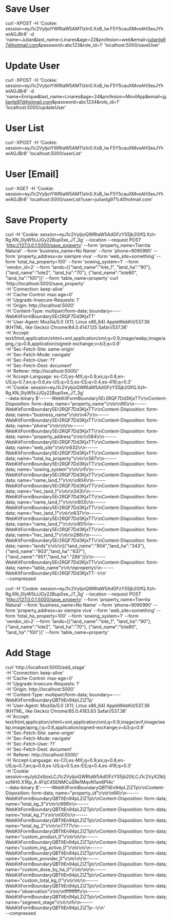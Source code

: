 # Save User
curl -XPOST -H 'Cookie: session=eyJ1c2VyIjoiYWRtaW5AMTIzIn0.XxB_Iw.F5Y5cauXMvoAH3esJYhwiAGJBr8' -d 'name=Julian&last_name=Linares&age=22&profesion=web&email=julianlg97@hotmail.com&password=abc123&role_id=1' 'localhost:5000/saveUser'

# Update User 
curl -XPOST -H 'Cookie: session=eyJ1c2VyIjoiYWRtaW5AMTIzIn0.XxB_Iw.F5Y5cauXMvoAH3esJYhwiAGJBr8' -d 'name=Enrique&last_name=Linares&age=24&profesion=MovilApp&email=julianlg97@hotmail.com&password=abc1234&role_id=1' 'localhost:5000/updateUser'

# User List
curl -XPOST -H 'Cookie: session=eyJ1c2VyIjoiYWRtaW5AMTIzIn0.XxB_Iw.F5Y5cauXMvoAH3esJYhwiAGJBr8' 'localhost:5000/userList'

# User [Email]
curl -XGET -H 'Cookie: session=eyJ1c2VyIjoiYWRtaW5AMTIzIn0.XxB_Iw.F5Y5cauXMvoAH3esJYhwiAGJBr8' 'localhost:5000/userList?user=julianlg97%40hotmail.com'


# Save Property
curl -H 'Cookie: session=eyJ1c2VyIjoiQWRtaW5AdGFzYS5jb20ifQ.Xzh-Rg.KN_0lyW5tJJGy22Bup0xe_JT_3g' --location --request POST 'http://127.0.0.1:5000/save_property' --form 'property_name=Tierrita Natural' --form 'business_name=No Name' --form 'phone=9090990' --form 'property_address=av siempre viva' --form 'web_site=something' --form 'total_ha_property=100' --form 'sowing_system=1' --form 'vendor_id=2' --form 'lands=[{"land_name":"lote_1", "land_ha":"90"}, {"land_name":"lote2", "land_ha":"70"}, {"land_name":"lote80", "land_ha":"100"}]' --form 'table_name=property'
curl 'http://localhost:5000/save_property' \
  -H 'Connection: keep-alive' \
  -H 'Cache-Control: max-age=0' \
  -H 'Upgrade-Insecure-Requests: 1' \
  -H 'Origin: http://localhost:5000' \
  -H 'Content-Type: multipart/form-data; boundary=----WebKitFormBoundary5Er2RQF7Dd3KjxTT' \
  -H 'User-Agent: Mozilla/5.0 (X11; Linux x86_64) AppleWebKit/537.36 (KHTML, like Gecko) Chrome/84.0.4147.125 Safari/537.36' \
  -H 'Accept: text/html,application/xhtml+xml,application/xml;q=0.9,image/webp,image/apng,*/*;q=0.8,application/signed-exchange;v=b3;q=0.9' \
  -H 'Sec-Fetch-Site: same-origin' \
  -H 'Sec-Fetch-Mode: navigate' \
  -H 'Sec-Fetch-User: ?1' \
  -H 'Sec-Fetch-Dest: document' \
  -H 'Referer: http://localhost:5000/' \
  -H 'Accept-Language: es-CO,es-MX;q=0.9,es;q=0.8,en-US;q=0.7,en;q=0.6,es-US;q=0.5,es-ES;q=0.4,es-419;q=0.3' \
  -H 'Cookie: session=eyJ1c2VyIjoiQWRtaW5AdGFzYS5jb20ifQ.Xzh-Rg.KN_0lyW5tJJGy22Bup0xe_JT_3g' \
  --data-binary $'------WebKitFormBoundary5Er2RQF7Dd3KjxTT\r\nContent-Disposition: form-data; name="property_name"\r\n\r\n90\r\n------WebKitFormBoundary5Er2RQF7Dd3KjxTT\r\nContent-Disposition: form-data; name="business_name"\r\n\r\n47\r\n------WebKitFormBoundary5Er2RQF7Dd3KjxTT\r\nContent-Disposition: form-data; name="phone"\r\n\r\n\r\n------WebKitFormBoundary5Er2RQF7Dd3KjxTT\r\nContent-Disposition: form-data; name="property_address"\r\n\r\n584\r\n------WebKitFormBoundary5Er2RQF7Dd3KjxTT\r\nContent-Disposition: form-data; name="web_site"\r\n\r\n632\r\n------WebKitFormBoundary5Er2RQF7Dd3KjxTT\r\nContent-Disposition: form-data; name="total_ha_property"\r\n\r\n387\r\n------WebKitFormBoundary5Er2RQF7Dd3KjxTT\r\nContent-Disposition: form-data; name="sowing_system"\r\n\r\n1\r\n------WebKitFormBoundary5Er2RQF7Dd3KjxTT\r\nContent-Disposition: form-data; name="name_land_1"\r\n\r\n904\r\n------WebKitFormBoundary5Er2RQF7Dd3KjxTT\r\nContent-Disposition: form-data; name="hec_land_1"\r\n\r\n343\r\n------WebKitFormBoundary5Er2RQF7Dd3KjxTT\r\nContent-Disposition: form-data; name="name_land_1"\r\n\r\n903\r\n------WebKitFormBoundary5Er2RQF7Dd3KjxTT\r\nContent-Disposition: form-data; name="hec_land_1"\r\n\r\n637\r\n------WebKitFormBoundary5Er2RQF7Dd3KjxTT\r\nContent-Disposition: form-data; name="name_land_1"\r\n\r\n951\r\n------WebKitFormBoundary5Er2RQF7Dd3KjxTT\r\nContent-Disposition: form-data; name="hec_land_1"\r\n\r\n286\r\n------WebKitFormBoundary5Er2RQF7Dd3KjxTT\r\nContent-Disposition: form-data; name="lands"\r\n\r\n[{"land_name":"904","land_ha":"343"},{"land_name":"903","land_ha":"637"},{"land_name":"951","land_ha":"286"}]\r\n------WebKitFormBoundary5Er2RQF7Dd3KjxTT\r\nContent-Disposition: form-data; name="table_name"\r\n\r\nproperty\r\n------WebKitFormBoundary5Er2RQF7Dd3KjxTT--\r\n' \
  --compressed


  curl -H 'Cookie: session=eyJ1c2VyIjoiQWRtaW5AdGFzYS5jb20ifQ.Xzh-Rg.KN_0lyW5tJJGy22Bup0xe_JT_3g' --location --request POST 'http://127.0.0.1:5000/save_property' --form 'property_name=Tierrita Natural' --form 'business_name=No Name' --form 'phone=9090990' --form 'property_address=av siempre viva' --form 'web_site=something' --form 'total_ha_property=100' --form 'sowing_system=1' --form 'vendor_id=2' --form 'lands=[{"land_name":"lote_1", "land_ha":"90"}, {"land_name":"lote2", "land_ha":"70"}, {"land_name":"lote80", "land_ha":"100"}]' --form 'table_name=property'


# Add Stage

curl 'http://localhost:5000/add_stage' \
  -H 'Connection: keep-alive' \
  -H 'Cache-Control: max-age=0' \
  -H 'Upgrade-Insecure-Requests: 1' \
  -H 'Origin: http://localhost:5000' \
  -H 'Content-Type: multipart/form-data; boundary=----WebKitFormBoundaryQBTltEn94pLZiZTp' \
  -H 'User-Agent: Mozilla/5.0 (X11; Linux x86_64) AppleWebKit/537.36 (KHTML, like Gecko) Chrome/85.0.4183.83 Safari/537.36' \
  -H 'Accept: text/html,application/xhtml+xml,application/xml;q=0.9,image/avif,image/webp,image/apng,*/*;q=0.8,application/signed-exchange;v=b3;q=0.9' \
  -H 'Sec-Fetch-Site: same-origin' \
  -H 'Sec-Fetch-Mode: navigate' \
  -H 'Sec-Fetch-User: ?1' \
  -H 'Sec-Fetch-Dest: document' \
  -H 'Referer: http://localhost:5000/' \
  -H 'Accept-Language: es-CO,es-MX;q=0.9,es;q=0.8,en-US;q=0.7,en;q=0.6,es-US;q=0.5,es-ES;q=0.4,es-419;q=0.3' \
  -H 'Cookie: session=eyJyb2xlIjoxLCJ1c2VyIjoiQWRtaW5AdGFzYS5jb20iLCJ1c2VyX2lkIjozNH0.X1Kp_A.4FqC45ENMCuSRe1MqvN1an6PI4c' \
  --data-binary $'------WebKitFormBoundaryQBTltEn94pLZiZTp\r\nContent-Disposition: form-data; name="property_id"\r\n\r\n66\r\n------WebKitFormBoundaryQBTltEn94pLZiZTp\r\nContent-Disposition: form-data; name="total_kg_3"\r\n\r\n999\r\n------WebKitFormBoundaryQBTltEn94pLZiZTp\r\nContent-Disposition: form-data; name="total_kg_1"\r\n\r\n000\r\n------WebKitFormBoundaryQBTltEn94pLZiZTp\r\nContent-Disposition: form-data; name="total_kg_2"\r\n\r\n7777\r\n------WebKitFormBoundaryQBTltEn94pLZiZTp\r\nContent-Disposition: form-data; name="custom_product_0"\r\n\r\n\r\n------WebKitFormBoundaryQBTltEn94pLZiZTp\r\nContent-Disposition: form-data; name="custom_ing_active_0"\r\n\r\n\r\n------WebKitFormBoundaryQBTltEn94pLZiZTp\r\nContent-Disposition: form-data; name="custom_provider_0"\r\n\r\n\r\n------WebKitFormBoundaryQBTltEn94pLZiZTp\r\nContent-Disposition: form-data; name="custom_dose_by_ha_0"\r\n\r\n\r\n------WebKitFormBoundaryQBTltEn94pLZiZTp\r\nContent-Disposition: form-data; name="custom_total_kg_0"\r\n\r\n\r\n------WebKitFormBoundaryQBTltEn94pLZiZTp\r\nContent-Disposition: form-data; name="observation"\r\n\r\nffffffffff\r\n------WebKitFormBoundaryQBTltEn94pLZiZTp\r\nContent-Disposition: form-data; name="segment_stage"\r\n\r\n1\r\n------WebKitFormBoundaryQBTltEn94pLZiZTp--\r\n' \
  --compressed
